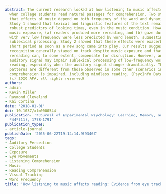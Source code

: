 ```yaml
---
abstract: The current research looked at how listening to music affects eye movements
  when college students read natural passages for comprehension. Two studies found
  that effects of music depend on both frequency of the word and dynamics of the music.
  Study 1 showed that lexical and linguistic features of the text remained highly
  robust predictors of looking times, even in the music condition. However, under
  music exposure, (a) readers produced more rereading, and (b) gaze duration on words
  with very low frequency were less predicted by word length, suggesting disrupted
  sublexical processing. Study 2 showed that these effects were exacerbated for a
  short period as soon as a new song came into play. Our results suggested that word
  recognition generally stayed on track despite music exposure and that extensive
  rereading can, to some extent, compensate for disruption. However, an irrelevant
  auditory signal may impair sublexical processing of low-frequency words during first-pass
  reading, especially when the auditory signal changes dramatically. These eye movement
  patterns are different from those observed in some other scenarios in which reading
  comprehension is impaired, including mindless reading. (PsycInfo Database Record
  (c) 2020 APA, all rights reserved)
authors:
- admin
- Kevin Miller
- Raymond Cleveland
- Kai Cortina
date: '2018-01-01'
doi: 10.1037/xlm0000544
publication: '*Journal of Experimental Psychology: Learning, Memory, and Cognition*,
  *44*(11), 1778-1791'
publication_types:
- article-journal
publishDate: '2025-06-22T19:14:14.979346Z'
tags:
- Auditory Perception
- College Students
- Exposure
- Eye Movements
- Listening Comprehension
- Music
- Reading Comprehension
- Visual Tracking
- Word Frequency
title: 'How listening to music affects reading: Evidence from eye tracking'
---
```

